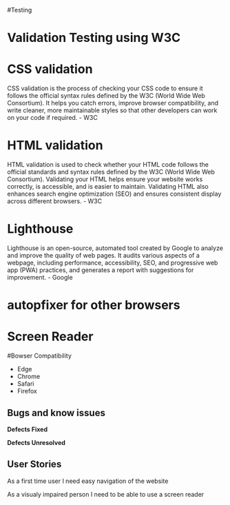 #Testing

# Validation Testing using W3C



# CSS validation

CSS validation is the process of checking your CSS code to ensure it follows the official syntax rules defined by the W3C (World Wide Web Consortium). 
It helps you catch errors, improve browser compatibility, and write cleaner, more maintainable styles so that other developers can work on your code if required. - W3C

# HTML validation

HTML validation is used to check whether your HTML code follows the official standards and syntax rules defined by the W3C (World Wide Web Consortium). 
Validating your HTML helps ensure your website works correctly, is accessible, and is easier to maintain. Validating HTML also enhances search engine optimization (SEO) 
and ensures consistent display across different browsers.  - W3C

# Lighthouse

Lighthouse is an open-source, automated tool created by Google to analyze and improve the quality of web pages. It audits various aspects of a webpage, including performance, accessibility, SEO, 
and progressive web app (PWA) practices, and generates a report with suggestions for improvement. - Google

# autopfixer for other browsers

# Screen Reader

#Bowser Compatibility

- Edge
- Chrome
- Safari
- Firefox

## Bugs and know issues

**Defects Fixed**

**Defects Unresolved**

## User Stories

As a first time user I need easy navigation of the website

As a visualy impaired person I need to be able to use a screen reader
